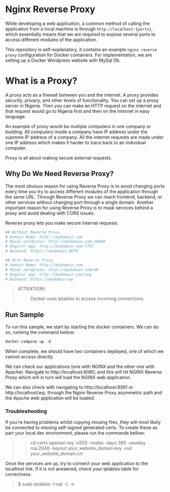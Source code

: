 # Nginx Reverse Proxy

While developing a web application, a common method of calling the application from a local machine is through `http://localhost:{ports}`, which essentially means that we are required to expose several ports to access different modules of the application.

This repository is self-explanatory, it contains an example `nginx reverse proxy` configuration for Docker containers.
For implementation, we are setting up a Docker Wordpress website with MySql Db.

# What is a Proxy?

A proxy acts as a firewall between you and the internet. A proxy provides security, privacy, and other levels of functionality. You can set up a proxy server in Nigeria. Then you can make an HTTP request on the internet and that request would go to Nigeria first and then on the internet in easy language.

An example of proxy would be multiple computers in one company or building. All computers inside a company have IP address under the supreme IP address of a company. All the internet requests are made under one IP address which makes it harder to trace back to an individual computer.

Proxy is all about making secure external requests.

## Why Do We Need Reverse Proxy?

The most obvious reason for using Reverse Proxy is to avoid changing ports every time you try to access different modules of the application through the same URL. Through Reverse Proxy we can reach frontend, backend, or other services without changing port through a single domain. Another important reason for using Reverse Proxy is to mask services behind a proxy and avoid dealing with CORS issues.

Reverse proxy lets you make secure internal requests.

```yml
## Without Reverse Proxy 
# Domain Name: http://mydomain.com 
# Mysql wordpress: http://mydomain.com:10088 
# Angular app: http://mydomain.com:7787 
# Backend: https://mydomain:9876

## With Reverse Proxy 
# Domain Name: http://mydomain.com 
# Mysql wordpress: http://mydomain.com/db 
# Angular app: http://mydomain.com/ang 
# Backend: https://mydomain/wp
```

> ATTENTION!:
> > Docker uses iptables to access incoming connections.

## Run Sample

To run this sample, we start by starting the docker containers. We can do so, running the command bellow:

```powershell
docker-compose up -d 
```
When complete, we should have two containers deployed, one of which we cannot access directly.

We can check our applications (one with NGINX and the other one with Apache).
Navigate to http://localhost:8080, and this will hit NGINX Reverse Proxy which will in turn will load the NGINX web application.

We can also check with navigating to http://localhost:8081 or http://localhost/wp, through the Nginx Reverse Proxy asymmetric path and the Apache web application will be loaded.

### Troubleshooting

If you're having problems whilst copying missing files, they will most likely be connected to missing self-signed generated certs.
To create these as part your local dev environment, please run the commands bellow: 
>> cd certs
>> openssl req -x509 -nodes -days 365 -newkey rsa:2048 -keyout your_website_domain.key -out your_website_domain.crt

Once the services are up, try to connect your web application to the localhost link. If it is not answered, check your iptables table for correctness.
> $ sudo iptables -t nat -L -n


